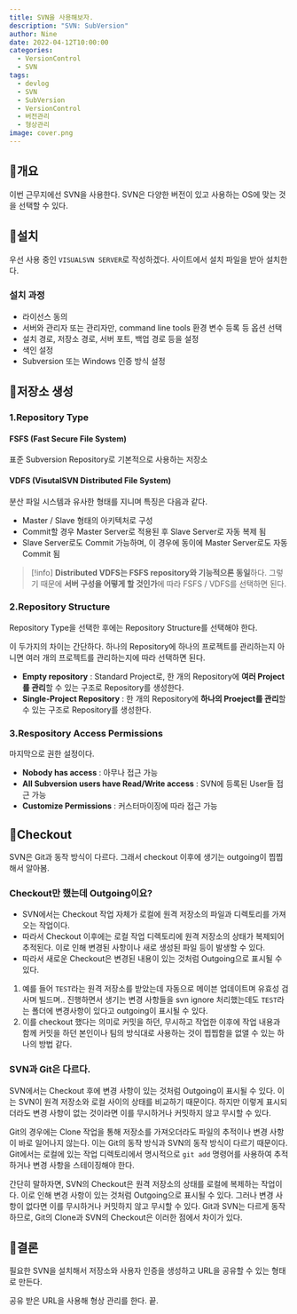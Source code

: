 ```yaml
---
title: SVN을 사용해보자.
description: "SVN: SubVersion"
author: Nine
date: 2022-04-12T10:00:00
categories:
  - VersionControl
  - SVN
tags:
  - devlog
  - SVN
  - SubVersion
  - VersionControl
  - 버전관리
  - 형상관리
image: cover.png
---
```

## 📌개요

이번 근무지에선 SVN을 사용한다.
SVN은 다양한 버전이 있고 사용하는 OS에 맞는 것을 선택할 수 있다.

## 📌설치

우선 사용 중인 `VISUALSVN SERVER`로 작성하겠다.
사이트에서 설치 파일을 받아 설치한다.

### 설치 과정

- 라이선스 동의
- 서버와 관리자 또는 관리자만, command line tools 환경 변수 등록 등 옵션 선택
- 설치 경로, 저장소 경로, 서버 포트, 백업 경로 등을 설정
- 색인 설정
- Subversion 또는 Windows 인증 방식 설정

## 📌저장소 생성

### 1.Repository Type

#### FSFS (Fast Secure File System)

표준 Subversion Repository로 기본적으로 사용하는 저장소

#### VDFS (VisutalSVN Distributed File System)

분산 파일 시스템과 유사한 형태를 지니며 특징은 다음과 같다.

 - Master / Slave 형태의 아키텍처로 구성  
 - Commit할 경우 Master Server로 적용된 후 Slave Server로 자동 복제 됨  
 - Slave Server로도 Commit 가능하며, 이 경우에 동이에 Master Server로도 자동 Commit 됨

>[!info] **Distributed VDFS는 FSFS repository와 기능적으론 동일**하다. 그렇기 때문에 **서버 구성을 어떻게 할 것인가**에 따라 FSFS / VDFS를 선택하면 된다.

### 2.Repository Structure

Repository Type을 선택한 후에는 Repository Structure를 선택해야 한다.

이 두가지의 차이는 간단하다.
하나의 Repository에 하나의 프로젝트를 관리하는지 아니면 여러 개의 프로젝트를 관리하는지에 따라 선택하면 된다.

- **Empty repository** : Standard Project로, 한 개의 Repository에 **여러 Project를 관리**할 수 있는 구조로 Repository를 생성한다.
- **Single-Project Repository** : 한 개의 Repository에 **하나의 Proeject를 관리**할 수 있는 구조로 Repository를 생성한다.

### 3.Respository Access Permissions

마지막으로 권한 설정이다.

- **Nobody has access** : 아무나 접근 가능
- **All Subversion users have Read/Write access** : SVN에 등록된 User들 접근 가능
- **Customize Permissions** : 커스터마이징에 따라 접근 가능

## 📌Checkout

SVN은 Git과 동작 방식이 다르다.
그래서 checkout 이후에 생기는 outgoing이 찝찝해서 알아봄.

### Checkout만 했는데 Outgoing이요?

- SVN에서는 Checkout 작업 자체가 로컬에 원격 저장소의 파일과 디렉토리를 가져오는 작업이다.
- 따라서 Checkout 이후에는 로컬 작업 디렉토리에 원격 저장소의 상태가 복제되어 추적된다. 이로 인해 변경된 사항이나 새로 생성된 파일 등이 발생할 수 있다.
- 따라서 새로운 Checkout은 변경된 내용이 있는 것처럼 Outgoing으로 표시될 수 있다.

1. 예를 들어 `TEST`라는 원격 저장소를 받았는데 자동으로 메이븐 업데이트며 유효성 검사며 빌드며.. 진행하면서 생기는 변경 사항들을 svn ignore 처리했는데도 `TEST`라는 폴더에 변경사항이 있다고 outgoing이 표시될 수 있다.
2. 이를 checkout 했다는 의미로 커밋을 하던, 무시하고 작업한 이후에 작업 내용과 함께 커밋을 하던 본인이나 팀의 방식대로 사용하는 것이 찝찝함을 없앨 수 있는 하나의 방법 같다.

### SVN과 Git은 다르다.

SVN에서는 Checkout 후에 변경 사항이 있는 것처럼 Outgoing이 표시될 수 있다.
이는 SVN이 원격 저장소와 로컬 사이의 상태를 비교하기 때문이다.
하지만 이렇게 표시되더라도 변경 사항이 없는 것이라면 이를 무시하거나 커밋하지 않고 무시할 수 있다.

Git의 경우에는 Clone 작업을 통해 저장소를 가져오더라도 파일의 추적이나 변경 사항이 바로 일어나지 않는다.
이는 Git의 동작 방식과 SVN의 동작 방식이 다르기 때문이다.
Git에서는 로컬에 있는 작업 디렉토리에서 명시적으로 `git add` 명령어를 사용하여 추적하거나 변경 사항을 스테이징해야 한다.

간단히 말하자면, SVN의 Checkout은 원격 저장소의 상태를 로컬에 복제하는 작업이다.
이로 인해 변경 사항이 있는 것처럼 Outgoing으로 표시될 수 있다.
그러나 변경 사항이 없다면 이를 무시하거나 커밋하지 않고 무시할 수 있다.
Git과 SVN는 다르게 동작하므로, Git의 Clone과 SVN의 Checkout은 이러한 점에서 차이가 있다.

## 🎯결론

필요한 SVN을 설치해서 저장소와 사용자 인증을 생성하고 URL을 공유할 수 있는 형태로 만든다.

공유 받은 URL을 사용해 형상 관리를 한다. 끝.